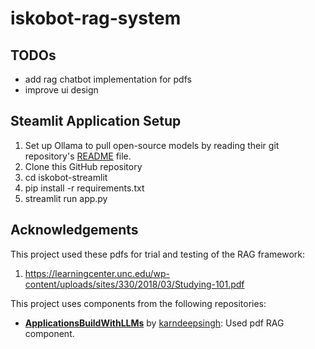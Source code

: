 # iskobot-rag-system

## TODOs

- add rag chatbot implementation for pdfs
- improve ui design

## Steamlit Application Setup

1. Set up Ollama to pull open-source models by reading their git repository's [README](https://github.com/ollama/ollama?tab=readme-ov-file) file.
2. Clone this GitHub repository
3. cd iskobot-streamlit
4. pip install -r requirements.txt
5. streamlit run app.py

## Acknowledgements

This project used these pdfs for trial and testing of the RAG framework:

1. https://learningcenter.unc.edu/wp-content/uploads/sites/330/2018/03/Studying-101.pdf

This project uses components from the following repositories:

- **[ApplicationsBuildWithLLMs](https://github.com/karndeepsingh/ApplicationsBuildWithLLMs)** by [karndeepsingh](https://github.com/karndeepsingh): Used pdf RAG component.
